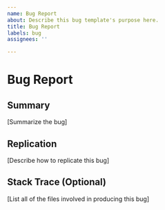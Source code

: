 ```yaml
---
name: Bug Report
about: Describe this bug template's purpose here.
title: Bug Report
labels: bug
assignees: ''

---
```


# Bug Report

## Summary
[Summarize the bug]

## Replication
[Describe how to replicate this bug]

## Stack Trace (Optional)
[List all of the files involved in producing this bug]
